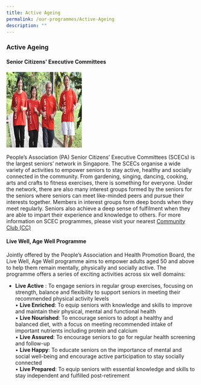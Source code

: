 ```yaml
---
title: Active Ageing
permalink: /our-programmes/Active-Ageing
description: ""
---
```

### Active Ageing
#### Senior Citizens' Executive Committees

<img style="height:200px;width:200px" src="/images/Our%20Programmes/activeageing-scec.jpg" >

People’s Association (PA) Senior Citizens’ Executive Committees (SCECs) is the largest seniors’ network in Singapore. The SCECs organise a wide variety of activities to empower seniors to stay active, healthy and socially connected in the community. From gardening, singing, dancing, cooking, arts and crafts to fitness exercises, there is something for everyone. Under the network, there are also many interest groups formed by the seniors for the seniors where seniors can meet like-minded peers and pursue their interests together. Members in interest groups form deep bonds when they meet regularly. Seniors also achieve a deep sense of fulfilment when they are able to impart their experience and knowledge to others. For more information on SCEC programmes, please visit your nearest [Community Club (CC)](/our-network/Community-Clubs/Locate-CC)

#### Live Well, Age Well Programme

Jointly offered by the People’s Association and Health Promotion Board, the Live Well, Age Well programme aims to empower adults aged 50 and above to help them remain mentally, physically and socially active. The programme offers a series of exciting activities across six well domains:

*   **Live Active** : To engage seniors in regular group exercises, focusing on strength, balance and flexibility to support seniors in meeting their recommended physical activity levels<br>
• **Live Enriched**: To equip seniors with knowledge and skills to improve and maintain their physical, mental and functional health<br>
• **Live Nourished**: To encourage seniors to adopt a healthy and balanced diet, with a focus on meeting recommended intake of important nutrients including protein and calcium<br>
• **Live Assured**: To encourage seniors to go for regular health screening and follow-up<br>
• **Live Happy**: To educate seniors on the importance of mental and social well-being and encourage active participation to stay socially connected<br>
• **Live Prepared**: To equip seniors with essential knowledge and skills to stay independent and fulfilled post-retirement